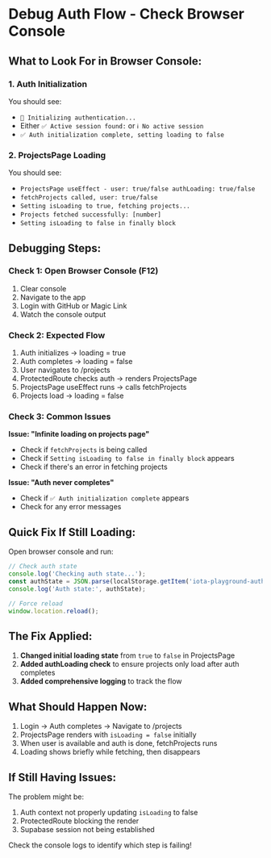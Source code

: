 # Debug Auth Flow - Check Browser Console

## What to Look For in Browser Console:

### 1. Auth Initialization
You should see:
- `🔐 Initializing authentication...`
- Either `✅ Active session found:` or `ℹ️ No active session`
- `✅ Auth initialization complete, setting loading to false`

### 2. ProjectsPage Loading
You should see:
- `ProjectsPage useEffect - user: true/false authLoading: true/false`
- `fetchProjects called, user: true/false`
- `Setting isLoading to true, fetching projects...`
- `Projects fetched successfully: [number]`
- `Setting isLoading to false in finally block`

## Debugging Steps:

### Check 1: Open Browser Console (F12)
1. Clear console
2. Navigate to the app
3. Login with GitHub or Magic Link
4. Watch the console output

### Check 2: Expected Flow
1. Auth initializes → loading = true
2. Auth completes → loading = false
3. User navigates to /projects
4. ProtectedRoute checks auth → renders ProjectsPage
5. ProjectsPage useEffect runs → calls fetchProjects
6. Projects load → loading = false

### Check 3: Common Issues

**Issue: "Infinite loading on projects page"**
- Check if `fetchProjects` is being called
- Check if `Setting isLoading to false in finally block` appears
- Check if there's an error in fetching projects

**Issue: "Auth never completes"**
- Check if `✅ Auth initialization complete` appears
- Check for any error messages

## Quick Fix If Still Loading:

Open browser console and run:
```javascript
// Check auth state
console.log('Checking auth state...');
const authState = JSON.parse(localStorage.getItem('iota-playground-auth') || '{}');
console.log('Auth state:', authState);

// Force reload
window.location.reload();
```

## The Fix Applied:

1. **Changed initial loading state** from `true` to `false` in ProjectsPage
2. **Added authLoading check** to ensure projects only load after auth completes
3. **Added comprehensive logging** to track the flow

## What Should Happen Now:

1. Login → Auth completes → Navigate to /projects
2. ProjectsPage renders with `isLoading = false` initially
3. When user is available and auth is done, fetchProjects runs
4. Loading shows briefly while fetching, then disappears

## If Still Having Issues:

The problem might be:
1. Auth context not properly updating `isLoading` to false
2. ProtectedRoute blocking the render
3. Supabase session not being established

Check the console logs to identify which step is failing!